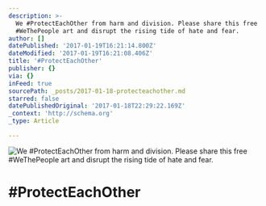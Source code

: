 ```yaml
---
description: >-
  We #ProtectEachOther from harm and division. Please share this free
  #WeThePeople art and disrupt the rising tide of hate and fear.
author: []
datePublished: '2017-01-19T16:21:14.800Z'
dateModified: '2017-01-19T16:21:08.406Z'
title: '#ProtectEachOther'
publisher: {}
via: {}
inFeed: true
sourcePath: _posts/2017-01-18-protecteachother.md
starred: false
datePublishedOriginal: '2017-01-18T22:29:22.169Z'
_context: 'http://schema.org'
_type: Article

---
```

![We #ProtectEachOther from harm and division. Please share this free #WeThePeople art and disrupt the rising tide of hate and fear.](https://imgflo.herokuapp.com/graph/2b2431f8e7ba7b0/7a02bb83f07b0e623c8b24b7f122e0aa/croprotate.jpg?cropheight=7201&cropwidth=4993&degrees=0&input=https%3A%2F%2Fthe-grid-user-content.s3-us-west-2.amazonaws.com%2F6faa0004-3067-4405-803e-f64d0ef30c59.jpg&x=218&y=0)

# \#ProtectEachOther